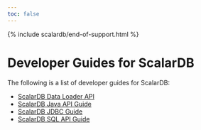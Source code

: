 ```yaml
---
toc: false
---
```


{% include scalardb/end-of-support.html %}

# Developer Guides for ScalarDB

The following is a list of developer guides for ScalarDB:

- [ScalarDB Data Loader API](scalardb-data-loader/easy-to-start.md)
- [ScalarDB Java API Guide](api-guide.md)
- [ScalarDB JDBC Guide](scalardb-sql/jdbc-guide.md)
- [ScalarDB SQL API Guide](scalardb-sql/sql-api-guide.md)

